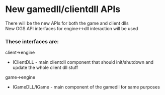 # New gamedll/clientdll APIs

There will be the new APIs for both the game and client dlls  
New OGS API interfaces for engine<->dll interaction will be used  

### These interfaces are:

client->engine
* IClientDLL - main clientdll component that should init/shutdown and update the whole client dll stuff

game->engine
* IGameDLL/IGame - main component of the gamedll for same purposes